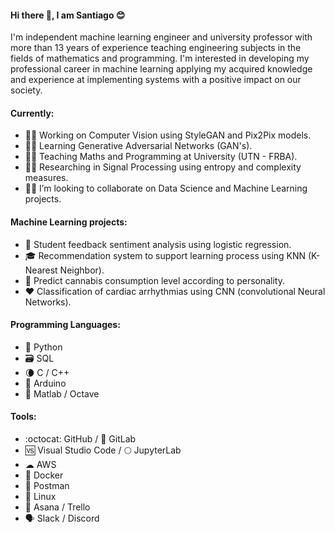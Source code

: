 #### Hi there 👋, I am Santiago 😊

I'm independent machine learning engineer and university professor with more than 13 years of experience teaching engineering subjects in the fields of mathematics and programming. I'm interested in developing my professional career in machine learning applying my acquired knowledge and experience at implementing systems with a positive impact on our society.

#### Currently:

- 👨‍💻 Working on Computer Vision using StyleGAN and Pix2Pix models.
- 👨‍🎓 Learning Generative Adversarial Networks (GAN's).  
- 👨‍🏫 Teaching Maths and Programming at University (UTN - FRBA).
- 👨‍🔬 Researching in Signal Processing using entropy and complexity measures.
- 🕵️‍♂️ I’m looking to collaborate on Data Science and Machine Learning projects.


#### Machine Learning projects:

- 📝 Student feedback sentiment analysis using logistic regression.
- 🎓 Recommendation system to support learning process using KNN (K-Nearest Neighbor).
- 🍁 Predict cannabis consumption level according to personality.
- ❤ Classification of cardiac arrhythmias using CNN (convolutional Neural Networks).


#### Programming Languages: 

- 🐍 Python 
- 🗃️ SQL
- :waning_crescent_moon: C / C++
- 🤖 Arduino
- 📐 Matlab / Octave


#### Tools:

- :octocat: GitHub / 🦊 GitLab
- 🆚 Visual Studio Code / 🌕 JupyterLab
- ☁ AWS
- :whale: Docker
- :postbox: Postman
- 🐧 Linux
- 📅 Asana / Trello
- 🗣️ Slack / Discord
